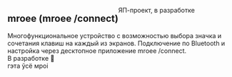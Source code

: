 <div style="display: flex; flex-direction: row;">
  <h2>mroee (mroee /connect)</h2>
  <p>ЯП-проект, в разработке</p>
</div>
Многофункциональное устройство с возможностью выбора значка и сочетания клавиш на каждый из экранов. Подключение по Bluetooth и настройка через десктопное приложение mroee /connect.<br>В разработке 🚧
<br>
гэта ўсё мроі
